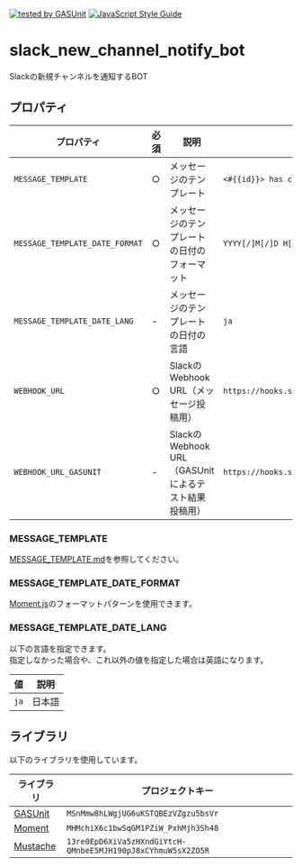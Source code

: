 [![tested by GASUnit](https://img.shields.io/badge/tested%20by-GASUnit-%234285F1)](https://github.com/gasunit/GASUnit)
[![JavaScript Style Guide](https://img.shields.io/badge/code_style-standard-brightgreen.svg)](https://standardjs.com)

# slack_new_channel_notify_bot
Slackの新規チャンネルを通知するBOT

## プロパティ
|プロパティ|必須|説明|例|
|---|---|---|---|
|`MESSAGE_TEMPLATE`|○|メッセージのテンプレート|`<#{{id}}> has created by <@{{creator}}> on {{created}}.`|
|`MESSAGE_TEMPLATE_DATE_FORMAT`|○|メッセージのテンプレートの日付のフォーマット|`YYYY[/]M[/]D H[:]mm[:]ss`|
|`MESSAGE_TEMPLATE_DATE_LANG`|-|メッセージのテンプレートの日付の言語|`ja`|
|`WEBHOOK_URL`|○|SlackのWebhook URL（メッセージ投稿用）|`https://hooks.slack.com/services/T00000000/B00000000/XXXXXXXXXXXXXXXXXXXXXXXX`|
|`WEBHOOK_URL_GASUNIT`|-|SlackのWebhook URL（GASUnitによるテスト結果投稿用）|`https://hooks.slack.com/services/T00000000/B00000000/XXXXXXXXXXXXXXXXXXXXXXXX`|

### MESSAGE_TEMPLATE
[MESSAGE_TEMPLATE.md](MESSAGE_TEMPLATE.md)を参照してください。

### MESSAGE_TEMPLATE_DATE_FORMAT
[Moment.js](https://momentjs.com/docs/#/displaying/format/)のフォーマットパターンを使用できます。

### MESSAGE_TEMPLATE_DATE_LANG
以下の言語を指定できます。  
指定しなかった場合や、これ以外の値を指定した場合は英語になります。

|値|説明|
|---|---|
|`ja`|日本語|

## ライブラリ
以下のライブラリを使用しています。

|ライブラリ|プロジェクトキー|
|---|---|
|[GASUnit](https://github.com/gasunit/GASUnit)|`MSnMmw8hLWgjUG6uKSTQBEzVZgzu5bsVr`|
|[Moment](https://momentjs.com/)|`MHMchiX6c1bwSqGM1PZiW_PxhMjh3Sh48`|
|[Mustache](https://github.com/munierujp/Mustache.gs)|`13re0EpD6XiVa5zHXndGiYtcH-QMnbeE5MJH190pJ8xCYhmuW5sX2ZO5R`|
